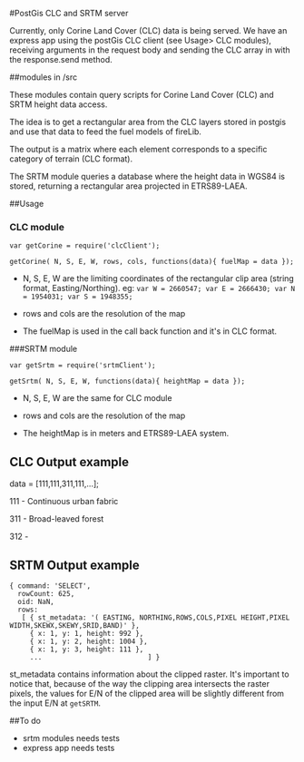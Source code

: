 #PostGis CLC and SRTM server 

Currently, only Corine Land Cover (CLC) data is being served. We have an express app 
using the postGis CLC client (see Usage> CLC modules), receiving arguments in the request body and sending the CLC array in with the response.send method. 

##modules in /src 

These modules contain query scripts for Corine Land Cover (CLC) and SRTM height data access.

The idea is to get a rectangular area from the CLC layers stored in postgis and use that data to feed the fuel models of fireLib. 

The output is a matrix where each element corresponds to a specific category of terrain (CLC format).

The SRTM module queries a database where the height data in WGS84 is stored, returning a rectangular area projected in ETRS89-LAEA.


##Usage 

### CLC module

`var getCorine = require('clcClient');`

`getCorine( N, S, E, W, rows, cols, functions(data){ fuelMap = data });`

* N, S, E, W are the limiting coordinates of the rectangular clip area (string format, Easting/Northing). eg: `var W = 2660547; var E = 2666430; var N = 1954031; var S = 1948355;`


* rows and cols are the resolution of the map

* The fuelMap is used in the call back function and it's in CLC format. 

###SRTM module

`var getSrtm = require('srtmClient');`

`getSrtm( N, S, E, W, functions(data){ heightMap = data });`

* N, S, E, W are the same for CLC module

* rows and cols are the resolution of the map

* The heightMap is in meters and ETRS89-LAEA system. 


## CLC Output example

data = [111,111,311,111,...];

111 - Continuous urban fabric

311 - Broad-leaved forest

312 - 

## SRTM Output example

```
{ command: 'SELECT',
  rowCount: 625,
  oid: NaN,
  rows: 
   [ { st_metadata: '( EASTING, NORTHING,ROWS,COLS,PIXEL HEIGHT,PIXEL WIDTH,SKEWX,SKEWY,SRID,BAND)' },
     { x: 1, y: 1, height: 992 },
     { x: 1, y: 2, height: 1004 },
     { x: 1, y: 3, height: 111 },
     ...                          ] }
```

st_metadata contains information about the clipped raster. It's important to notice that, because of the way the clipping area intersects the raster pixels, the values for E/N of the clipped area will be slightly different from the input E/N at `getSRTM`.


##To do

* srtm modules needs tests
* express app needs tests


